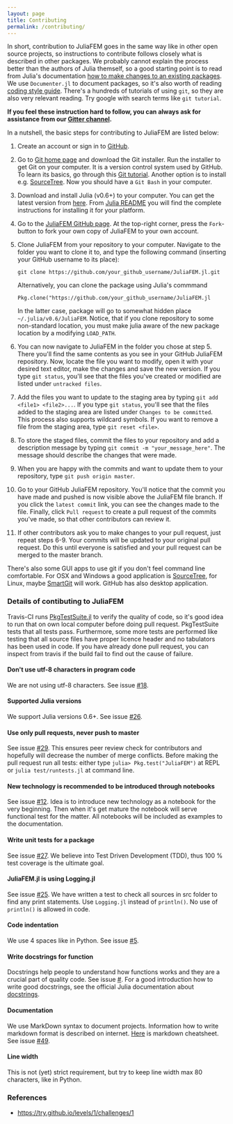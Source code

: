 ```yaml
---
layout: page
title: Contributing
permalink: /contributing/
---
```


In short, contribution to JuliaFEM goes in the same way like in other open source
projects, so instructions to contribute follows closely what is described in other
packages. We probably cannot explain the process better than the authors of Julia
themself, so a good starting point is to read from Julia's documentation 
[how to make changes to an existing packages](https://docs.julialang.org/en/stable/manual/packages/#Making-changes-to-an-existing-package-1).
We use `Documenter.jl` to document packages, so it's also worth of reading [coding
style guide](https://juliadocs.github.io/Documenter.jl/stable/man/contributing/).
There's a hundreds of tutorials of using `git`, so they are also very relevant
reading. Try google with search terms like `git tutorial`.

**If you feel these instruction hard to follow, you can always ask for
assistance from our [Gitter channel](https://gitter.im/JuliaFEM/JuliaFEM.jl).**

In a nutshell, the basic steps for contributing to JuliaFEM are listed below:

1. Create an account or sign in to [GitHub](https://github.com/).

2. Go to [Git home page](http://git-scm.com/) and download the Git installer.
   Run the installer to get Git on your computer. It is a version control system
   used by GitHub. To learn its basics, go through this
   [Git tutorial](https://try.github.io/levels/1/challenges/1>). Another option
   is to install e.g. [SourceTree](https://www.sourcetreeapp.com/). Now you should
   have a `Git Bash` in your computer.

3. Download and install Julia (v0.6+) to your computer. You can get the latest
   version from [here](https://julialang.org/downloads/). From [Julia
   README](https://github.com/JuliaLang/julia/blob/master/README.md) you will
   find the complete instructions for installing it for your platform.

4. Go to the [JuliaFEM GitHub page](https://github.com/JuliaFEM/JuliaFEM.jl>).
   At the top-right corner, press the `Fork`-button to fork your own copy of
   JuliaFEM to your own account.

5. Clone JuliaFEM from your repository to your computer. Navigate to the folder
   you want to clone it to, and type the following command (inserting your GitHub
   username to its place):

   `git clone https://github.com/your_github_username/JuliaFEM.jl.git`
    
   Alternatively, you can clone the package using Julia's commmand

   `Pkg.clone("https://github.com/your_github_username/JuliaFEM.jl`

   In the latter case, package will go to somewhat hidden place `~/.julia/v0.6/JuliaFEM`.
   Notice, that if you clone repository to some non-standard location, you must make
   julia aware of the new package location by a modifying `LOAD_PATH`.

6. You can now navigate to JuliaFEM in the folder you chose at step 5. There
   you'll find the same contents as you see in your GitHub JuliaFEM repository.
   Now, locate the file you want to modify, open it with your desired text
   editor, make the changes and save the new version. If you type `git status`,
   you'll see that the files you've created or modified are listed under `untracked files`.

7. Add the files you want to update to the staging area by typing
   `git add <file1> <file2>...`. If you type `git status`, you'll see that
   the files added to the staging area are listed under `Changes to be committed`.
   This process also supports wildcard symbols. If you want to remove a file
   from the staging area, type `git reset <file>`.

8. To store the staged files, commit the files to your repository and add a
   description message by typing `git commit -m "your_message_here"`. The
   message should describe the changes that were made.

9. When you are happy with the commits and want to update them to your
   repository, type `git push origin master`.

10. Go to your GitHub JuliaFEM repository. You'll notice that the commit you
    have made and pushed is now visible above the JuliaFEM file branch. If you
    click the ``latest commit`` link, you can see the changes made to the file.
    Finally, click ``Pull request`` to create a pull request of the commits
    you've made, so that other contributors can review it.

11. If other contributors ask you to make changes to your pull request, just
    repeat steps 6-9. Your commits will be updated to your original pull request.
    Do this until everyone is satisfied and your pull request can be merged to
    the master branch.

There's also some GUI apps to use git if you don't feel command line comfortable.
For OSX and Windows a good application is [SourceTree](https://www.sourcetreeapp.com),
for Linux, maybe [SmartGit](http://www.syntevo.com/smartgit/) will work. GitHub
has also desktop application.


### Details of contibuting to JuliaFEM

Travis-CI runs [PkgTestSuite.jl](https://github.com/JuliaFEM/PkgTestSuite.jl) to
verify the quality of code, so it's good idea to run that on own local computer
before doing pull request. PkgTestSuite tests that all tests pass. Furthermore,
some more tests are performed like testing that all source files have proper
licence header and no tabulators has been used in code. If you have already done
pull request, you can inspect from travis if the build fail to find out the cause
of failure.

#### Don't use utf-8 characters in program code

We are not using utf-8 characters.
See issue [#18](https://github.com/JuliaFEM/JuliaFEM.jl/issues/18).

#### Supported Julia versions
We support Julia versions 0.6+.
See issue [#26](https://github.com/JuliaFEM/JuliaFEM.jl/issues/26).

#### Use only pull requests, never push to master
See issue [#29](https://github.com/JuliaFEM/JuliaFEM.jl/issues/29). This
ensures peer review check for contributors and hopefully will decrease the
number of merge conflicts. Before making the pull request run all tests:
either type `julia> Pkg.test("JuliaFEM")` at REPL or `julia test/runtests.jl` at
command line. 

#### New technology is recommended to be introduced through notebooks
See issue [#12](https://github.com/JuliaFEM/JuliaFEM.jl/issues/12). Idea is
to introduce new technology as a notebook for the very beginning. Then when it's
get mature the notebook will serve functional test for the matter. All notebooks
will be included as examples to the documentation. 

#### Write unit tests for a package
See issue [#27](https://github.com/JuliaFEM/JuliaFEM.jl/issues/27). We believe
into Test Driven Development (TDD), thus 100 % test coverage is the ultimate goal. 

#### JuliaFEM.jl is using Logging.jl
See issue [#25](https://github.com/JuliaFEM/JuliaFEM.jl/issues/25). We have
written a test to check all sources in src folder to find any print statements.
Use `Logging.jl` instead of `println()`. No use of `println()` is allowed in code.

#### Code indentation
We use 4 spaces like in Python. See issue [#5](https://github.com/JuliaFEM/JuliaFEM.jl/issues/5).

#### Write docstrings for function
Docstrings help people to understand how functions works and they are a crucial
part of quality code. See issue [#](https://github.com/JuliaFEM/JuliaFEM.jl/issues/5).
For a good introduction how to write good docstrings, see the official Julia documentation
about [docstrings](https://docs.julialang.org/en/stable/manual/documentation/).

#### Documentation
We use MarkDown syntax to document projects. Information how to write markdown
format is described on internet. [Here](https://guides.github.com/pdfs/markdown-cheatsheet-online.pdf)
is markdown cheatsheet. See issue [#49](https://github.com/JuliaFEM/JuliaFEM.jl/issues/49).

#### Line width
This is not (yet) strict requirement, but try to keep line width max 80 characters, like
in Python.

### References

* https://try.github.io/levels/1/challenges/1
